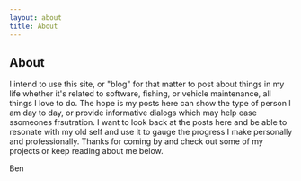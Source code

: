 ```yaml
---
layout: about
title: About
---
```


## About

I intend to use this site, or "blog" for that matter to post about things in my life whether it's related to software, fishing, or vehicle maintenance, all things I love to do. The hope is
my posts here can show the type of person I am day to day, or provide informative dialogs which may help ease ssomeones frsutration. I want to look back at the posts here and be able to resonate with
my old self and use it to gauge the progress I make personally and professionally. Thanks for coming by and check out some of my projects or keep reading about me below. 

Ben